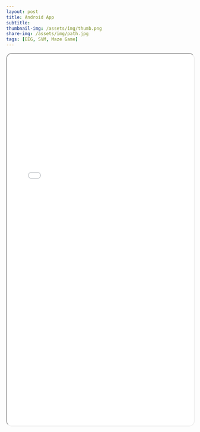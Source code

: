 ```yaml
---
layout: post
title: Android App
subtitle: 
thumbnail-img: /assets/img/thumb.png
share-img: /assets/img/path.jpg
tags: [EEG, SVM, Maze Game]
---
```




<iframe 
  src="/assets/pdf/MCM-2012496.pdf" 
  width="100%" 
  height="1000px" 
  style="border-radius: 15px;">
</iframe>
